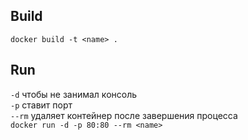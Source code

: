 ## Build
`docker build -t <name> .`

## Run
`-d` чтобы не занимал консоль  
`-p` ставит порт  
`--rm` удаляет контейнер после завершения процесса  
```docker run -d -p 80:80 --rm <name>```
